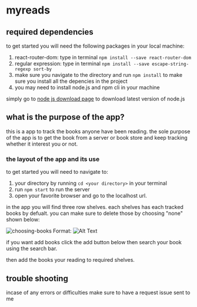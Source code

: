 # myreads

## required dependencies

to get started you will need the following packages in your local machine:

1. react-router-dom: type in terminal `npm install --save react-router-dom`
2. regular expression: type in terminal `npm install --save escape-string-regexp sort-by`
3. make sure you navigate to the directory and run `npm install` to make sure you install all the depencies in the project
4. you may need to install node.js and npm cli in your machine

simply go to [node js download page](https://nodejs.org/en/download/) to download latest version of node.js

## what is the purpose of the app?

this is a app to track the books anyone have been reading. the sole purpose of the app is to get the book from a server or book store and keep tracking whether it interest you or not.

### the layout of the app and its use

to get started you will need to navigate to:
1. your directory by running `cd <your directory>` in your terminal 
2. run `npm start` to run the server 
3. open your favorite browser and go to the localhost url.

in the app you will find three row shelves. each shelves has each tracked books by defualt. you can make sure to delete those by choosing "none" shown below:

![choosing-books](/screenshotImage/choosing-books.png)
Format: ![Alt Text](url)

if you want add books click the add button below then search your book using the search bar.

then add the books your reading to required shelves.

## trouble shooting

incase of any errors or difficulties make sure to have a request issue sent to me







